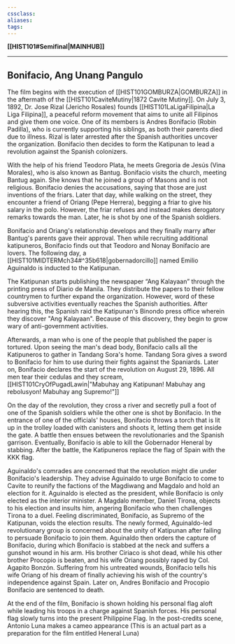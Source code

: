 ```yaml
---
cssclass:
aliases:
tags:
---
```

**[[HIST101#Semifinal|MAINHUB]]**

---
## Bonifacio, Ang Unang Pangulo
The film begins with the execution of [[HIST101GOMBURZA|GOMBURZA]] in the aftermath of the [[HIST101CaviteMutiny|1872 Cavite Mutiny]]. On July 3, 1892, Dr. Jose Rizal (Jericho Rosales) founds [[HIST101LaLigaFilipina|La Liga Filipina]], a peaceful reform movement that aims to unite all Filipinos and give them one voice. One of its members is Andres Bonifacio (Robin Padilla), who is currently supporting his siblings, as both their parents died due to illness. Rizal is later arrested after the Spanish authorities uncover the organization. Bonifacio then decides to form the Katipunan to lead a revolution against the Spanish colonizers.

With the help of his friend Teodoro Plata, he meets Gregoria de Jesús (Vina Morales), who is also known as Bantug. Bonifacio visits the church, meeting Bantug again. She knows that he joined a group of Masons and is not religious. Bonifacio denies the accusations, saying that those are just inventions of the friars. Later that day, while walking on the street, they encounter a friend of Oriang (Pepe Herrera), begging a friar to give his salary in the polo. However, the friar refuses and instead makes derogatory remarks towards the man. Later, he is shot by one of the Spanish soldiers.

Bonifacio and Oriang's relationship develops and they finally marry after Bantug's parents gave their approval. Then while recruiting additional katipuneros, Bonifacio finds out that Teodoro and Nonay Bonifacio are lovers. The following day, a [[HIST101MIDTERMch34#^35b618|gobernadorcillo]] named Emilio Aguinaldo is inducted to the Katipunan.

The Katipunan starts publishing the newspaper “Ang Kalayaan” through the printing press of Diario de Manila. They distribute the papers to their fellow countrymen to further expand the organization. However, word of these subversive activities eventually reaches the Spanish authorities. After hearing this, the Spanish raid the Katipunan's Binondo press office wherein they discover "Ang Kalayaan". Because of this discovery, they begin to grow wary of anti-government activities.

Afterwards, a man who is one of the people that published the paper is tortured. Upon seeing the man's dead body, Bonifacio calls all the Katipuneros to gather in Tandang Sora's home. Tandang Sora gives a sword to Bonifacio for him to use during their fights against the Spaniards. Later on, Bonifacio declares the start of the revolution on August 29, 1896. All men tear their cedulas and they scream, [[HIST101CryOfPugadLawin|"Mabuhay ang Katipunan! Mabuhay ang rebolusyon! Mabuhay ang Supremo!"]]

On the day of the revolution, they cross a river and secretly pull a foot of one of the Spanish soldiers while the other one is shot by Bonifacio. In the entrance of one of the officials' houses, Bonifacio throws a torch that is lit up in the trolley loaded with canisters and shoots it, letting them get inside the gate. A battle then ensues between the revolutionaries and the Spanish garrison. Eventually, Bonifacio is able to kill the Gobernador Heneral by stabbing. After the battle, the Katipuneros replace the flag of Spain with the KKK flag.

Aguinaldo's comrades are concerned that the revolution might die under Bonifacio's leadership. They advise Aguinaldo to urge Bonifacio to come to Cavite to reunify the factions of the Magdiwang and Magdalo and hold an election for it. Aguinaldo is elected as the president, while Bonifacio is only elected as the interior minister. A Magdalo member, Daniel Tirona, objects to his election and insults him, angering Bonifacio who then challenges Tirona to a duel. Feeling discriminated, Bonifacio, as Supremo of the Katipunan, voids the election results. The newly formed, Aguinaldo-led revolutionary group is concerned about the unity of Katipunan after failing to persuade Bonifacio to join them. Aguinaldo then orders the capture of Bonifacio, during which Bonifacio is stabbed at the neck and suffers a gunshot wound in his arm. His brother Ciriaco is shot dead, while his other brother Procopio is beaten, and his wife Oriang possibly raped by Col. Agapito Bonzón. Suffering from his untreated wounds, Bonifacio tells his wife Oriang of his dream of finally achieving his wish of the country's independence against Spain. Later on, Andres Bonifacio and Procopio Bonifacio are sentenced to death.

At the end of the film, Bonifacio is shown holding his personal flag aloft while leading his troops in a charge against Spanish forces. His personal flag slowly turns into the present Philippine Flag. In the post-credits scene, Antonio Luna makes a cameo appearance (This is an actual part as a preparation for the film entitled Heneral Luna)